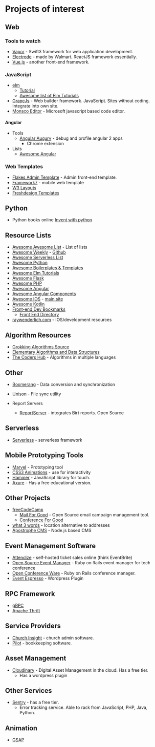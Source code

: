# Projects of interest

## Web
### Tools to watch
* [Vapor](http://vapor.codes/) - Swift3 framework for web application development.
* [Electrode](http://www.electrode.io/index.html) - made by Walmart. ReactJS framework essentially.
* [Vue.js](http://vuejs.org/v2/guide/) - another front-end framework.

### JavaScript
* [elm](http://elm-lang.org/)
    * [Tutorial](https://guide.elm-lang.org/)
    * [Awesome list of Elm Tutorials](https://github.com/isRuslan/awesome-elm)
* [GrapeJs](http://grapesjs.com/) - Web builder framework. JavaScript. Sites without coding. Integrate into own site.
* [Monaco Editor](https://github.com/Microsoft/monaco-editor) - Microsoft javascript based code editor.

#### Angular
* Tools
  * [Angular Augury](https://augury.angular.io/) - debug and profile angular 2 apps
    * Chrome extension
* Lists
    * [Awesome Angular](https://github.com/AngularClass/awesome-angular)
### Web Templates
* [Flakes Admin Template](http://getflakes.com/) - Admin front-end template.
* [Framework7](https://framework7.io/) - mobile web template
* [W3 Layouts](https://w3layouts.com/)
* [Freshdesign Templates](https://www.freshdesignweb.com/best-church-website-templates/)

## Python
* Python books online [Invent with python](http://inventwithpython.com)

## Resource Lists
* [Awesome Awesome List](https://github.com/bayandin/awesome-awesomeness) - List of lists
* [Awesome Weekly](https://awesomeweekly.co/) - [Github](https://github.com/sindresorhus/awesome)
* [Awesome Serverless List](https://github.com/travist/awesome-serverless-1)
* [Awesome Python](https://awesome-python.com/)
* [Awesome Boilerplates & Templates](https://github.com/melvin0008/awesome-projects-boilerplates)
* [Awesome Elm Tutorials](https://github.com/isRuslan/awesome-elm)
* [Awesome Flask](https://github.com/humiaozuzu/awesome-flask)
* [Awesome PHP](https://github.com/ziadoz/awesome-php)
* [Awesome Angular](https://github.com/AngularClass/awesome-angular)
* [Awesome Angular Components](https://github.com/brillout/awesome-angular-components)
* [Awesome IOS](https://github.com/vsouza/awesome-ios) - [main site](http://awesomeios.com/)
* [Awesome Kotlin](https://github.com/KotlinBy/awesome-kotlin)
* [Front-end Dev Bookmarks](https://github.com/dypsilon/frontend-dev-bookmarks)
    * [Front End Directory](https://frontend.directory/)
* [raywenderlich.com](https://www.raywenderlich.com) - IOS/development resources

## Algorithm Resources
* [Grokking Algorithms Source](https://github.com/egonSchiele/grokking_algorithms)
* [Elementary Algorithms and Data Structures](https://github.com/liuxinyu95/AlgoXY)
* [The Coders Hub](https://github.com/thecodershub/algorithms) - Algorithms in multiple languages

## Other
* [Boomerang](http://www.seas.upenn.edu/~harmony/) - Data conversion and synchronization
* [Unison](https://www.cis.upenn.edu/~bcpierce/unison/) - File sync utility

* Report Servers
    * [ReportServer](https://reportserver.net/en/) - integrates Birt reports. Open Source

## Serverless
* [Serverless](https://github.com/serverless/serverless) - serverless framework

## Mobile Prototyping Tools
* [Marvel](https://marvelapp.com/features/) - Prototyping tool
* [CSS3 Animations](https://developer.mozilla.org/en-US/docs/Web/CSS/CSS_Animations/Using_CSS_animations) - use for interactivity
* [Hammer](http://hammerjs.github.io/) - JavaScript library for touch.
* [Axure](https://www.axure.com/#a=features) - Has a free educational version.

## Other Projects
* [freeCodeCamp](https://github.com/freeCodeCamp)
    * [Mail For Good](https://github.com/freeCodeCamp/mail-for-good) - Open Source email campaign management tool.
    * [Conference For Good](https://github.com/freeCodeCamp/conference-for-good)
* [what 3 words](https://support.what3words.com/hc/en-us) - location alternative to addresses
* [Apostrophe CMS](http://apostrophecms.org/) - Node.js based CMS

## Event Management Software
* [Attendize](https://www.attendize.com) - self-hosted ticket sales online (think EventBrite)
* [Open Source Event Manager](https://github.com/openSUSE/osem) - Ruby on Rails event manager for tech conference
* [Open Conference Ware](https://github.com/osbridge/openconferenceware) - Ruby on Rails conference manager.
* [Event Espresso](https://github.com/eventespresso/event-espresso-core) - Wordpress Plugin

## RPC Framework
* [gRPC](https://grpc.io/)
* [Apache Thrift](https://thrift.apache.org/)

## Service Providers
* [Church Insight](http://www.churchinsight.com/) - church admin software.
* [Pilot](https://pilot.com/) - bookkeeping software.

## Asset Management
* [Cloudinary](https://cloudinary.com/) - Digital Asset Management in the cloud. Has a free tier.
    * Has a wordpress plugin

## Other Services
* [Sentry](https://docs.sentry.io/learn/context/) - has a free tier.
    * Error tracking service. Able to rack from JavaScript, PHP, Java, Python.

## Animation
* [GSAP](https://greensock.com/gsap)
